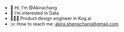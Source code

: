 - 🐯 Hi, I’m @Akirachang
- 👾 I’m interested in Data
- 👨🏻‍💻 Product design engineer in Kog.ai
- ✉️ How to reach me: akira.shengchang@gmail.com

<!---
Akirachang/Akirachang is a ✨ special ✨ repository because its `README.md` (this file) appears on your GitHub profile.
You can click the Preview link to take a look at your changes.
--->
